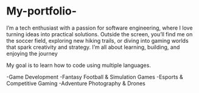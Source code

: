 # My-portfolio-

I’m a tech enthusiast with a passion for software engineering, where I love turning ideas into practical solutions. Outside the screen, you’ll find me on the soccer field, exploring new hiking trails, or diving into gaming worlds that spark creativity and strategy. I’m all about learning, building, and enjoying the journey

My goal is to learn how to code using multiple languages.

-Game Development
-Fantasy Football & Simulation Games
-Esports & Competitive Gaming
-Adventure Photography & Drones

